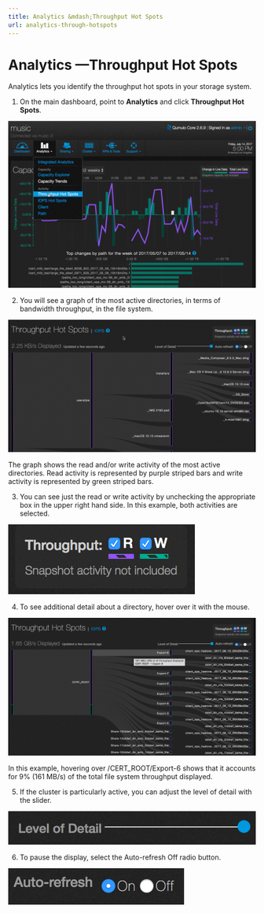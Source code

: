 ```yaml
---
title: Analytics &mdash;Throughput Hot Spots
url: analytics-through-hotspots
---
```

# Analytics &mdash;Throughput Hot Spots

Analytics lets you identify the throughput hot spots in your storage system.

1. On the main dashboard, point to **Analytics** and click **Throughput Hot Spots**.

![Throughput Hot Spots](images/a-ths-select.png)

2. You will see a graph of the most active directories, in terms of bandwidth throughput, in the file system.

![Throughput Hot Spots Main](images/a-ths-main.png)

The graph shows the read and/or write activity of the most active directories. Read activity is represented by purple striped bars and write activity is represented by green striped bars.

3. You can see just the read or write activity by unchecking the appropriate box in the upper right hand side. In this example, both activities are selected. 

![Throughput Hot Spots Read and/or Write](images/a-ths-readandorwrite.png)

4. To see additional detail about a directory, hover over it with the mouse.

![Throughput Hot Spots Directory Detail](images/a-ths-directory-detail.png)

In this example, hovering over /CERT_ROOT/Export-6 shows that it accounts for 9% (161 MB/s)  of the total file system throughput displayed.

5. If the cluster is particularly active, you can adjust the level of detail with the slider.

![Throughput Hot Spots Level of Detail](images/a-ths-lod.png)

6. To pause the display, select the Auto-refresh Off radio button.

![Throughput Hot Spots Auto-refresh](images/a-ths-auto-refresh.png)



 
